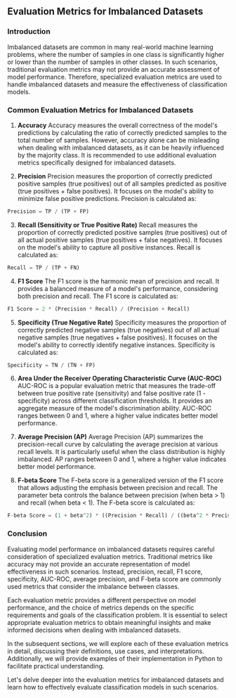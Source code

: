 ## Evaluation Metrics for Imbalanced Datasets

### Introduction

Imbalanced datasets are common in many real-world machine learning problems, where the number of samples in one class is significantly higher or lower than the number of samples in other classes. In such scenarios, traditional evaluation metrics may not provide an accurate assessment of model performance. Therefore, specialized evaluation metrics are used to handle imbalanced datasets and measure the effectiveness of classification models.

### Common Evaluation Metrics for Imbalanced Datasets

1. **Accuracy**
Accuracy measures the overall correctness of the model's predictions by calculating the ratio of correctly predicted samples to the total number of samples. However, accuracy alone can be misleading when dealing with imbalanced datasets, as it can be heavily influenced by the majority class. It is recommended to use additional evaluation metrics specifically designed for imbalanced datasets.

2. **Precision**
Precision measures the proportion of correctly predicted positive samples (true positives) out of all samples predicted as positive (true positives + false positives). It focuses on the model's ability to minimize false positive predictions. Precision is calculated as:

```python
Precision = TP / (TP + FP)
```

3. **Recall (Sensitivity or True Positive Rate)**
Recall measures the proportion of correctly predicted positive samples (true positives) out of all actual positive samples (true positives + false negatives). It focuses on the model's ability to capture all positive instances. Recall is calculated as:

```python
Recall = TP / (TP + FN)
```

4. **F1 Score**
The F1 score is the harmonic mean of precision and recall. It provides a balanced measure of a model's performance, considering both precision and recall. The F1 score is calculated as:

```python
F1 Score = 2 * (Precision * Recall) / (Precision + Recall)
```

5. **Specificity (True Negative Rate)**
Specificity measures the proportion of correctly predicted negative samples (true negatives) out of all actual negative samples (true negatives + false positives). It focuses on the model's ability to correctly identify negative instances. Specificity is calculated as:

```python
Specificity = TN / (TN + FP)
```

6. **Area Under the Receiver Operating Characteristic Curve (AUC-ROC)**
AUC-ROC is a popular evaluation metric that measures the trade-off between true positive rate (sensitivity) and false positive rate (1 - specificity) across different classification thresholds. It provides an aggregate measure of the model's discrimination ability. AUC-ROC ranges between 0 and 1, where a higher value indicates better model performance.

7. **Average Precision (AP)**
Average Precision (AP) summarizes the precision-recall curve by calculating the average precision at various recall levels. It is particularly useful when the class distribution is highly imbalanced. AP ranges between 0 and 1, where a higher value indicates better model performance.

8. **F-beta Score**
The F-beta score is a generalized version of the F1 score that allows adjusting the emphasis between precision and recall. The parameter beta controls the balance between precision (when beta > 1) and recall (when beta < 1). The F-beta score is calculated as:

```python 
F-beta Score = (1 + beta^2) * ((Precision * Recall) / ((beta^2 * Precision) + Recall))
```

### Conclusion
Evaluating model performance on imbalanced datasets requires careful consideration of specialized evaluation metrics. Traditional metrics like accuracy may not provide an accurate representation of model effectiveness in such scenarios. Instead, precision, recall, F1 score, specificity, AUC-ROC, average precision, and F-beta score are commonly used metrics that consider the imbalance between classes.

Each evaluation metric provides a different perspective on model performance, and the choice of metrics depends on the specific requirements and goals of the classification problem. It is essential to select appropriate evaluation metrics to obtain meaningful insights and make informed decisions when dealing with imbalanced datasets.

In the subsequent sections, we will explore each of these evaluation metrics in detail, discussing their definitions, use cases, and interpretations. Additionally, we will provide examples of their implementation in Python to facilitate practical understanding.

Let's delve deeper into the evaluation metrics for imbalanced datasets and learn how to effectively evaluate classification models in such scenarios.